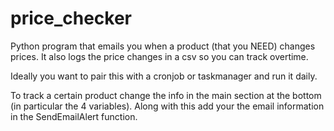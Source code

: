 # price_checker

Python program that emails you when a product (that you NEED) changes prices. It also logs the price changes in a csv so you can track overtime.

Ideally you want to pair this with a cronjob or taskmanager and run it daily.

To track a certain product change the info in the main section at the bottom (in particular the 4 variables). Along with this add your the email information in the SendEmailAlert function. 

